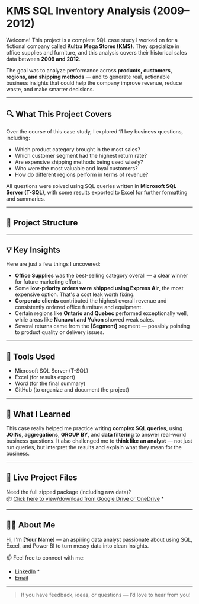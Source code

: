 # KMS SQL Inventory Analysis (2009–2012)

Welcome! This project is a complete SQL case study I worked on for a fictional company called **Kultra Mega Stores (KMS)**. They specialize in office supplies and furniture, and this analysis covers their historical sales data between **2009 and 2012**.

The goal was to analyze performance across **products, customers, regions, and shipping methods** — and to generate real, actionable business insights that could help the company improve revenue, reduce waste, and make smarter decisions.

---

## 🔍 What This Project Covers

Over the course of this case study, I explored 11 key business questions, including:

- Which product category brought in the most sales?
- Which customer segment had the highest return rate?
- Are expensive shipping methods being used wisely?
- Who were the most valuable and loyal customers?
- How do different regions perform in terms of revenue?

All questions were solved using SQL queries written in **Microsoft SQL Server (T-SQL)**, with some results exported to Excel for further formatting and summaries.

---

## 📁 Project Structure


---

## 💡 Key Insights

Here are just a few things I uncovered:

- **Office Supplies** was the best-selling category overall — a clear winner for future marketing efforts.
- Some **low-priority orders were shipped using Express Air**, the most expensive option. That's a cost leak worth fixing.
- **Corporate clients** contributed the highest overall revenue and consistently ordered office furniture and equipment.
- Certain regions like **Ontario and Quebec** performed exceptionally well, while areas like **Nunavut and Yukon** showed weak sales.
- Several returns came from the **[Segment]** segment — possibly pointing to product quality or delivery issues.

---

## 📌 Tools Used

- Microsoft SQL Server (T-SQL)
- Excel (for results export)
- Word (for the final summary)
- GitHub (to organize and document the project)

---

## 🧠 What I Learned

This case really helped me practice writing **complex SQL queries**, using **JOINs**, **aggregations**, **GROUP BY**, and **data filtering** to answer real-world business questions. It also challenged me to **think like an analyst** — not just run queries, but interpret the results and explain what they mean for the business.

---

## 🔗 Live Project Files

Need the full zipped package (including raw data)?  
📦 [Click here to view/download from Google Drive or OneDrive](https://1drv.ms/u/c/ed71485e97342fc2/ERde2jqjo6xIk3kddy4slGQB_bFpES8NoT9L2yhQQ8a6TQ?e=WWOij2) *

---

## 🙋‍♂️ About Me

Hi, I'm **[Your Name]** — an aspiring data analyst passionate about using SQL, Excel, and Power BI to turn messy data into clean insights.

📫 Feel free to connect with me:  
- [LinkedIn](www.linkedin.com/in/osogieseconfidenceose) *
- [Email](oseremhenosogiese@gmail.com)

---

> If you have feedback, ideas, or questions — I’d love to hear from you!



